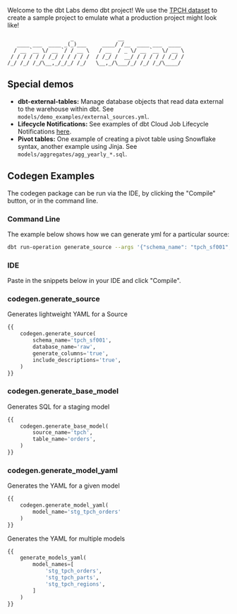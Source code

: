 Welcome to the dbt Labs demo dbt project! We use the [TPCH dataset](https://docs.snowflake.com/en/user-guide/sample-data-tpch.html) to create a sample project to emulate what a production project might look like!

                        _              __                   
       ____ ___  ____ _(_)___     ____/ /__  ____ ___  ____ 
      / __ `__ \/ __ `/ / __ \   / __  / _ \/ __ `__ \/ __ \
     / / / / / / /_/ / / / / /  / /_/ /  __/ / / / / / /_/ /
    /_/ /_/ /_/\__,_/_/_/ /_/   \__,_/\___/_/ /_/ /_/\____/ 

## Special demos

- **dbt-external-tables:** Manage database objects that read data external to the warehouse within dbt. See `models/demo_examples/external_sources.yml`.
- **Lifecycle Notifications:** See examples of dbt Cloud Job Lifecycle Notifications [here](https://gist.github.com/boxysean/3166b3ac55801685b6d275e9a9ddd5ee).
- **Pivot tables:** One example of creating a pivot table using Snowflake syntax, another example using Jinja. See `models/aggregates/agg_yearly_*.sql`.

## Codegen Examples

The codegen package can be run via the IDE, by clicking the "Compile" button, or in the command line.

### Command Line

The example below shows how we can generate yml for a particular source:

```bash
dbt run-operation generate_source --args '{"schema_name": "tpch_sf001", "database_name": "raw", "generate_columns": "true", "include_descriptions": "true"}'
```

### IDE

Paste in the snippets below in your IDE and click "Compile".

### codegen.generate_source

Generates lightweight YAML for a Source
```sql
{{
    codegen.generate_source(
        schema_name='tpch_sf001',
        database_name='raw',
        generate_columns='true',
        include_descriptions='true',
    )
}}
```

### codegen.generate_base_model

Generates SQL for a staging model
```sql
{{
    codegen.generate_base_model(
        source_name='tpch',
        table_name='orders',
    )
}}
```

### codegen.generate_model_yaml

Generates the YAML for a given model
```sql
{{ 
    codegen.generate_model_yaml(
        model_name='stg_tpch_orders'
    )
}}
```

Generates the YAML for multiple models
```sql
{{ 
    generate_models_yaml(
        model_names=[
            'stg_tpch_orders',
            'stg_tpch_parts',
            'stg_tpch_regions',
        ]
    )
}}
```
